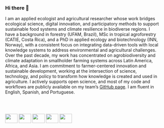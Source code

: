 ### Hi there 👋

I am an applied ecologist and agricultural researcher whose work bridges ecological science, digital innovation, and participatory methods to support sustainable food systems and climate resilience in biodiverse regions. I have a background in forestry (UFAM, Brazil), MSc in tropical agroforestry (CATIE, Costa Rica), and a PhD in applied ecology and biotechnology (INN, Norway), with a consistent focus on integrating data-driven tools with local knowledge systems to address environmental and agricultural challenges. Over the past decade, my work has concentrated on agrobiodiversity and climate adaptation in smallholder farming systems across Latin America, Africa, and Asia. I am commitment to farmer-centered innovation and sustainable development, working at the intersection of science, technology, and policy to transform how knowledge is created and used in agriculture. I actively supports open science, and most of my code and workflows are publicly available on my team’s [GitHub page](https://github.com/AgrDataSci). I am fluent in English, Spanish, and Portuguese.

<br/><br/>

<p align="left">
<a href="mailto:k.desousa@cgiar.org" target="blank"><img align="center" src="https://cdn.jsdelivr.net/npm/simple-icons@3.0.1/icons/gmail.svg" alt="" height="30" width="40" /></a>
<a href="https://scholar.google.com/citations?user=fDwVmiMAAAAJ" target="blank"><img align="center" src="https://cdn.jsdelivr.net/npm/simple-icons@3.0.1/icons/googlescholar.svg" alt="" height="30" width="40" /></a>
<a href="https://orcid.org/0000-0002-7571-7845" target="blank"><img align="center" src="https://cdn.jsdelivr.net/npm/simple-icons@3.0.1/icons/orcid.svg" alt="" height="30" width="40" /></a>
<a href="https://www.researchgate.net/profile/Kaue-De-Sousa" target="blank"><img align="center" src="https://cdn.jsdelivr.net/npm/simple-icons@3.0.1/icons/researchgate.svg" alt="" height="30" width="40" /></a>
<a href="http://lattes.cnpq.br/0127048096715282" target="blank"><img align="center" src="https://cdn.jsdelivr.net/npm/simple-icons@3.0.1/icons/abstract.svg" alt="" height="30" width="40" /></a>
</p>



